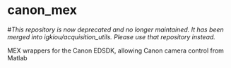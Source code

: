canon_mex
=========

#*This repository is now deprecated and no longer maintained. It has been merged into igkiou/acquisition_utils. Please use that repository instead.*


MEX wrappers for the Canon EDSDK, allowing Canon camera control from Matlab
